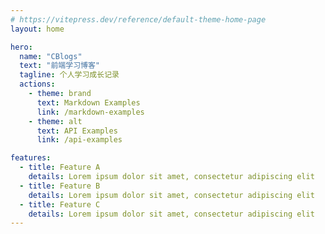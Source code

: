 ```yaml
---
# https://vitepress.dev/reference/default-theme-home-page
layout: home

hero:
  name: "CBlogs"
  text: "前端学习博客"
  tagline: 个人学习成长记录
  actions:
    - theme: brand
      text: Markdown Examples
      link: /markdown-examples
    - theme: alt
      text: API Examples
      link: /api-examples

features:
  - title: Feature A
    details: Lorem ipsum dolor sit amet, consectetur adipiscing elit
  - title: Feature B
    details: Lorem ipsum dolor sit amet, consectetur adipiscing elit
  - title: Feature C
    details: Lorem ipsum dolor sit amet, consectetur adipiscing elit
---
```


